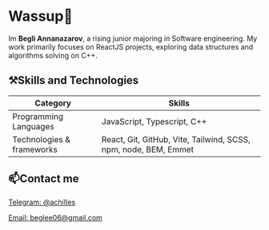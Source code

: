 # Wassup👋

Im **Begli Annanazarov**, a rising junior majoring in Software engineering. My work primarily focuses on ReactJS projects, exploring data structures and algorithms solving on C++.

## ⚒️Skills and Technologies
|Category|Skills|
|---------|-------|
|Programming Languages| JavaScript, Typescript, C++|
|Technologies & frameworks| React, Git, GitHub, Vite, Tailwind, SCSS, npm, node, BEM, Emmet|

## 📫Contact me

[Telegram: @achiIIes](https://t.me/achiIIes)


[Email: beglee06@gmail.com](mailto:beglee06@gmail.com)
